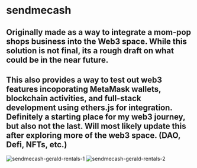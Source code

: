 # sendmecash
## Originally made as a way to integrate a mom-pop shops business into the Web3 space. While this solution is not final, its a rough draft on what could be in the near future. 
## This also provides a way to test out web3 features incoporating MetaMask wallets, blockchain activities, and full-stack development using ethers.js for integration. Definitely a starting place for my web3 journey, but also not the last. Will most likely update this after exploring more of the web3 space. (DAO, Defi, NFTs, etc.) 
![sendmecash-gerald-rentals-1](https://github.com/user-attachments/assets/b7647aaa-882d-4390-8fda-f94ceef0591c)
![sendmecash-gerald-rentals-2](https://github.com/user-attachments/assets/ebc7b59f-ce25-4c40-a339-687e8be51aa2)
